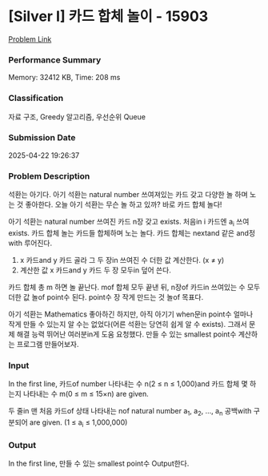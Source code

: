 <!-- Official English translation (US) — human-reviewed -->
<!-- Original: README.md -->
<!-- Translation generated: 2025-10-26 16:46:49 UTC -->

# [Silver I] 카드 합체 놀이 - 15903 

[Problem Link](https://www.acmicpc.net/problem/15903) 

### Performance Summary

Memory: 32412 KB, Time: 208 ms

### Classification

자료 구조, Greedy 알고리즘, 우선순위 Queue

### Submission Date

2025-04-22 19:26:37

### Problem Description

<p>석환는 아기다. 아기 석환는 natural number 쓰여져있는 카드 갖고 다양한 놀 하며 노는 것 좋아한다. 오늘 아기 석환는 무슨 놀 하고 있까? 바로 카드 합체 놀다!</p>

<p>아기 석환는 natural number 쓰여진 카드 n장 갖고 exists. 처음in i 카드엔 a<sub>i</sub> 쓰여exists. 카드 합체 놀는  카드들 합체하며 노는 놀다. 카드 합체는 nextand 같은 and정with 루어진다.</p>

<ol>
	<li>x 카드and y 카드 골라 그 두 장in 쓰여진 수 더한 값 계산한다. (x ≠ y)</li>
	<li>계산한 값 x 카드and y 카드 두 장 모두in 덮어 쓴다.</li>
</ol>

<p> 카드 합체 총 m 하면 놀 끝난다. mof 합체 모두 끝낸 뒤, n장of 카드in 쓰여있는 수 모두 더한 값  놀of point수 된다.  point수 장 작게 만드는 것 놀of 목표다.</p>

<p>아기 석환는 Mathematics 좋아하긴 하지만, 아직 아기기 when문in point수 얼마나 작게 만들 수 있는지 알 수는 없었다(어른 석환는 당연히 쉽게 알 수 exists). 그래서 문제 해결 능력 뛰어난 여러분in게 도움 요청했다. 만들 수 있는 smallest point수 계산하는 프로그램 만들어보자.</p>

### Input 

 <p>In the first line, 카드of number 나타내는 수 n(2 ≤ n ≤ 1,000)and 카드 합체 몇  하는지 나타내는 수 m(0 ≤ m ≤ 15×n) are given.</p>

<p>두  줄in 맨 처음 카드of 상태 나타내는 nof natural number a<sub>1</sub>, a<sub>2</sub>, …, a<sub>n</sub> 공백with 구분되어 are given. (1 ≤ a<sub>i</sub> ≤ 1,000,000)</p>

### Output 

 <p>In the first line, 만들 수 있는 smallest point수 Output한다.</p>

